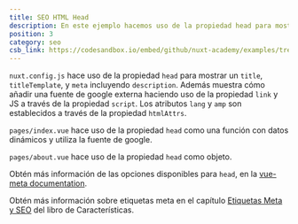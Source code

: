```yaml
---
title: SEO HTML Head
description: En este ejemplo hacemos uso de la propiedad head para mostrar como obtener buen SEO.
position: 3
category: seo
csb_link: https://codesandbox.io/embed/github/nuxt-academy/examples/tree/master/seo/seo-html-head?fontsize=14&hidenavigation=1&module=%2Fnuxt.config.js&theme=dark&view=editor
---
```


<example-intro></example-intro>

`nuxt.config.js` hace uso de la propiedad `head` para mostrar un `title`, `titleTemplate`, y `meta` incluyendo `description`. Además muestra cómo añadir una fuente de google externa haciendo uso de la propiedad `link` y JS a través de la propiedad `script`. Los atributos `lang` y `amp` son establecidos a través de la propiedad `htmlAttrs`.

`pages/index.vue` hace uso de la propiedad `head` como una función con datos dinámicos y utiliza la fuente de google.

`pages/about.vue` hace uso de la propiedad `head` como objeto.

<base-alert type="next">

Obtén más información de las opciones disponibles para `head`, en la [vue-meta documentation](https://vue-meta.nuxtjs.org/api/#metainfo-properties).

</base-alert>

<base-alert type="next">

Obtén más información sobre etiquetas meta en el capítulo [Etiquetas Meta y SEO](/docs/2.x/features/meta-tags-seo) del libro de Características.

</base-alert>

<code-sandbox :src="csb_link"></code-sandbox>
